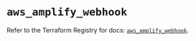# `aws_amplify_webhook`

Refer to the Terraform Registry for docs: [`aws_amplify_webhook`](https://registry.terraform.io/providers/hashicorp/aws/5.79.0/docs/resources/amplify_webhook).
